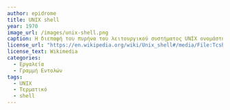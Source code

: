 ```yaml
---
author: epidrome
title: UNIX shell 
year: 1970
image_url: /images/unix-shell.png
caption: Η διεπαφή του πυρήνα του λειτουργικού συστήματος UNIX ονομάστηκε κέλυφος, καθώς κρύβει τις λεπτομέρειες της υλοποίησης και παρέχει μια προσβάσιμη διάδραση για τον χρήστη. Εκτός από τις βασικές λειτουργίες του συστήματος, παρέχει και μια απλή γλώσσα προγραμματισμού μεταγλώτισης, η οποία επιτρέπει τη φορητότα των προγραμμάτων του χρήστη σε παρόμοια συστήματα. 
license_url: "https://en.wikipedia.org/wiki/Unix_shell#/media/File:Tcsh_ejecutándose_en_escritorio_Mac_OSX.png" 
license_text: Wikimedia 
categories:
  - Εργαλεία
  - Γραμμή Εντολών
tags:
  - UNIX
  - Τερματικό
  - shell
---
```

